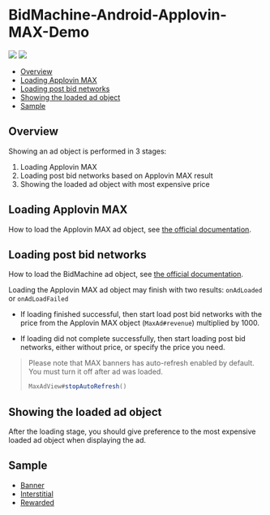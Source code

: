# BidMachine-Android-Applovin-MAX-Demo

[<img src="https://img.shields.io/badge/SDK%20Version-1.9.2-brightgreen">](https://github.com/bidmachine/BidMachine-Android-SDK)
[<img src="https://img.shields.io/badge/Applovin%20MAX%20Version-11.3.1-blue">](https://dash.applovin.com/documentation/mediation/android/getting-started/integration)

* [Overview](#overview)
* [Loading Applovin MAX](#loading-applovin-max)
* [Loading post bid networks](#loading-post-bid-networks)
* [Showing the loaded ad object](#showing-the-loaded-ad-object)
* [Sample](#sample)

## Overview

Showing an ad object is performed in 3 stages:

1) Loading Applovin MAX
2) Loading post bid networks based on Applovin MAX result
3) Showing the loaded ad object with most expensive price

## Loading Applovin MAX

How to load the Applovin MAX ad object,
see [the official documentation](https://dash.applovin.com/documentation/mediation/android/getting-started/integration).

## Loading post bid networks

How to load the BidMachine ad object,
see [the official documentation](https://docs.bidmachine.io/docs/in-house-mediation).

Loading the Applovin MAX ad object may finish with two results: ```onAdLoaded``` or ```onAdLoadFailed```

* If loading finished successful, then start load post bid networks with the price from the Applovin MAX
  object (```MaxAd#revenue```) multiplied by 1000.

* If loading did not complete successfully, then start loading post bid networks, either without price, or specify the
  price you need.
  
> Please note that MAX banners has auto-refresh enabled by default. 
> You must turn it off after ad was loaded.
> ```java
> MaxAdView#stopAutoRefresh()
> ```

## Showing the loaded ad object

After the loading stage, you should give preference to the most expensive loaded ad object when displaying the ad.

## Sample

* [Banner](example/src/main/java/io/bidmachine/applovinmaxdemo/adwrapper/BannerAdWrapper.kt)
* [Interstitial](example/src/main/java/io/bidmachine/applovinmaxdemo/adwrapper/InterstitialAdWrapper.kt)
* [Rewarded](example/src/main/java/io/bidmachine/applovinmaxdemo/adwrapper/RewardedAdWrapper.kt)
